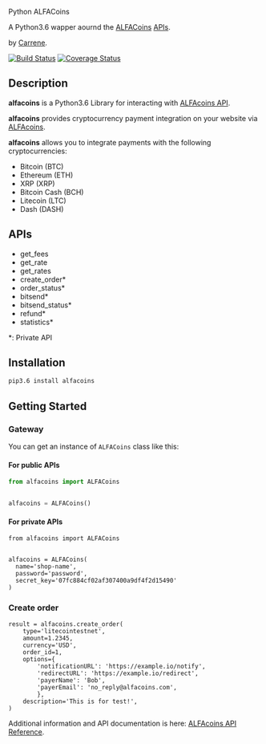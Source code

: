 Python ALFACoins

A Python3.6 wapper aournd the [ALFACoins](https://www.alfacoins.com/) [APIs](https://www.alfacoins.com/developers).
 
by [Carrene](https://github.com/Carrene).

[![Build Status](https://travis-ci.com/ArashFatahzade/alfacoins.svg?branch=master)](https://travis-ci.com/ArashFatahzade/alfacoins)
[![Coverage Status](https://coveralls.io/repos/github/ArashFatahzade/alfacoins/badge.svg?branch=master)](https://coveralls.io/github/ArashFatahzade/alfacoins?branch=master)

## Description

**alfacoins** is a Python3.6 Library for interacting with [ALFAcoins API](https://www.alfacoins.com/developers).

**alfacoins** provides cryptocurrency payment integration on your website via [ALFAcoins](https://www.alfacoins.com).

**alfacoins** allows you to integrate payments with the following cryptocurrencies:
* Bitcoin (BTC)
* Ethereum (ETH)
* XRP (XRP)
* Bitcoin Cash (BCH)
* Litecoin (LTC)
* Dash (DASH)

## APIs
* get_fees
* get_rate
* get_rates
* create_order*
* order_status*
* bitsend*
* bitsend_status*
* refund*
* statistics*

*: Private API

## Installation

```bash
pip3.6 install alfacoins
```

## Getting Started

### Gateway

You can get an instance of `ALFACoins` class like this:

#### For public APIs

```python
from alfacoins import ALFACoins


alfacoins = ALFACoins()
```

#### For private APIs

```python3
from alfacoins import ALFACoins


alfacoins = ALFACoins(
  name='shop-name',
  password='password',
  secret_key='07fc884cf02af307400a9df4f2d15490'
)
```

### Create order

```python3
result = alfacoins.create_order(
    type='litecointestnet',
    amount=1.2345,
    currency='USD',
    order_id=1,
    options={
        'notificationURL': 'https://example.io/notify',
        'redirectURL': 'https://example.io/redirect',
        'payerName': 'Bob',
        'payerEmail': 'no_reply@alfacoins.com',
        },
    description='This is for test!',
)
```

Additional information and API documentation is here: [ALFAcoins API Reference](https://www.alfacoins.com/developers).
